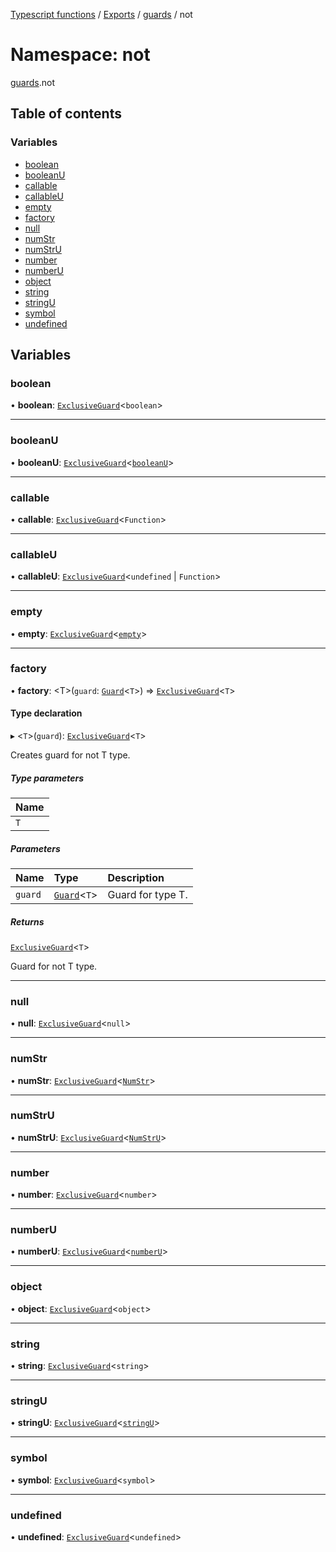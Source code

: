 [Typescript functions](../index.md) / [Exports](../modules.md) / [guards](guards.md) / not

# Namespace: not

[guards](guards.md).not

## Table of contents

### Variables

- [boolean](guards.not.md#boolean)
- [booleanU](guards.not.md#booleanu)
- [callable](guards.not.md#callable)
- [callableU](guards.not.md#callableu)
- [empty](guards.not.md#empty)
- [factory](guards.not.md#factory)
- [null](guards.not.md#null)
- [numStr](guards.not.md#numstr)
- [numStrU](guards.not.md#numstru)
- [number](guards.not.md#number)
- [numberU](guards.not.md#numberu)
- [object](guards.not.md#object)
- [string](guards.not.md#string)
- [stringU](guards.not.md#stringu)
- [symbol](guards.not.md#symbol)
- [undefined](guards.not.md#undefined)

## Variables

### boolean

• **boolean**: [`ExclusiveGuard`](guards.md#exclusiveguard)<`boolean`\>

___

### booleanU

• **booleanU**: [`ExclusiveGuard`](guards.md#exclusiveguard)<[`booleanU`](types_core.md#booleanu)\>

___

### callable

• **callable**: [`ExclusiveGuard`](guards.md#exclusiveguard)<`Function`\>

___

### callableU

• **callableU**: [`ExclusiveGuard`](guards.md#exclusiveguard)<`undefined` \| `Function`\>

___

### empty

• **empty**: [`ExclusiveGuard`](guards.md#exclusiveguard)<[`empty`](types_core.md#empty)\>

___

### factory

• **factory**: <T\>(`guard`: [`Guard`](guards.md#guard)<`T`\>) => [`ExclusiveGuard`](guards.md#exclusiveguard)<`T`\>

#### Type declaration

▸ <`T`\>(`guard`): [`ExclusiveGuard`](guards.md#exclusiveguard)<`T`\>

Creates guard for not T type.

##### Type parameters

| Name |
| :------ |
| `T` |

##### Parameters

| Name | Type | Description |
| :------ | :------ | :------ |
| `guard` | [`Guard`](guards.md#guard)<`T`\> | Guard for type T. |

##### Returns

[`ExclusiveGuard`](guards.md#exclusiveguard)<`T`\>

Guard for not T type.

___

### null

• **null**: [`ExclusiveGuard`](guards.md#exclusiveguard)<``null``\>

___

### numStr

• **numStr**: [`ExclusiveGuard`](guards.md#exclusiveguard)<[`NumStr`](types_core.md#numstr)\>

___

### numStrU

• **numStrU**: [`ExclusiveGuard`](guards.md#exclusiveguard)<[`NumStrU`](types_core.md#numstru)\>

___

### number

• **number**: [`ExclusiveGuard`](guards.md#exclusiveguard)<`number`\>

___

### numberU

• **numberU**: [`ExclusiveGuard`](guards.md#exclusiveguard)<[`numberU`](types_core.md#numberu)\>

___

### object

• **object**: [`ExclusiveGuard`](guards.md#exclusiveguard)<`object`\>

___

### string

• **string**: [`ExclusiveGuard`](guards.md#exclusiveguard)<`string`\>

___

### stringU

• **stringU**: [`ExclusiveGuard`](guards.md#exclusiveguard)<[`stringU`](types_core.md#stringu)\>

___

### symbol

• **symbol**: [`ExclusiveGuard`](guards.md#exclusiveguard)<`symbol`\>

___

### undefined

• **undefined**: [`ExclusiveGuard`](guards.md#exclusiveguard)<`undefined`\>
